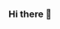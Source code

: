 ### Hi there 👋

<!--
**Ayagaber6/Ayagaber6** is a ✨ _special_ ✨ repository because its `README.md` (this file) appears on your GitHub profile.

Here are some ideas to get you started:

- 🔭 I’m currently working on ... Work at my private project as event planning
- 🌱 I’m currently learning ... Treaning of frontend development 
- 👯 I’m looking to collaborate on ... 
- 🤔 I’m looking for help with ...
- 💬 Ask me about ...
- 📫 How to reach me: ... Connect with my by Email: ayagaber6@gmail.com
- 😄 Pronouns: ...
- ⚡ Fun fact: ...
-->
